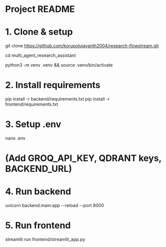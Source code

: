 # Project README
# 1. Clone & setup
git clone https://github.com/korupolujayanth2004/research-flowstream.git

cd multi_agent_research_assistant

python3 -m venv .venv && source .venv/bin/activate

# 2. Install requirements
pip install -r backend/requirements.txt
pip install -r frontend/requirements.txt

# 3. Setup .env
nano .env
# (Add GROQ_API_KEY, QDRANT keys, BACKEND_URL)

# 4. Run backend
uvicorn backend.main:app --reload --port 8000

# 5. Run frontend
streamlit run frontend/streamlit_app.py
